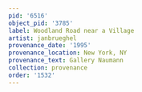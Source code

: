 ```yaml
---
pid: '6516'
object_pid: '3785'
label: Woodland Road near a Village
artist: janbrueghel
provenance_date: '1995'
provenance_location: New York, NY
provenance_text: Gallery Naumann
collection: provenance
order: '1532'
---
```

